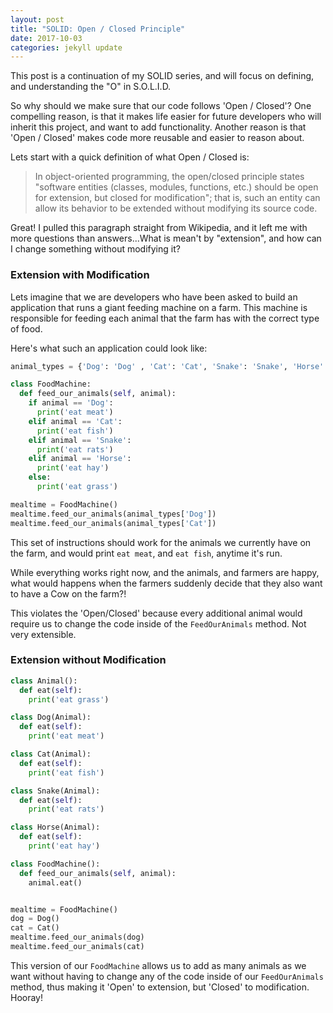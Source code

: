 ```yaml
---
layout: post
title: "SOLID: Open / Closed Principle"
date: 2017-10-03
categories: jekyll update
---
```


This post is a continuation of my SOLID series, and will focus on defining, and understanding the "O" in S.O.L.I.D.

So why should we make sure that our code follows 'Open / Closed'? One compelling reason, is that it makes life easier for future developers who will inherit this project, and want to add functionality. Another reason is that 'Open / Closed' makes code more reusable and easier to reason about.

Lets start with a quick definition of what Open / Closed is:

>In object-oriented programming, the open/closed principle states "software entities (classes, modules, functions, etc.) should be open for extension, but closed for modification"; that is, such an entity can allow its behavior to be extended without modifying its source code.

Great! I pulled this paragraph straight from Wikipedia, and it left me with more questions than answers...What is mean't by "extension", and how can I change something without modifying it?

### Extension with Modification

Lets imagine that we are developers who have been asked to build an application that runs a giant feeding machine on a farm. This machine is responsible for feeding each animal that the farm has with the correct type of food.

Here's what such an application could look like:

```python
animal_types = {'Dog': 'Dog' , 'Cat': 'Cat', 'Snake': 'Snake', 'Horse': 'Horse'}

class FoodMachine:
  def feed_our_animals(self, animal):
    if animal == 'Dog':
      print('eat meat')
    elif animal == 'Cat':
      print('eat fish')
    elif animal == 'Snake':
      print('eat rats')
    elif animal == 'Horse':
      print('eat hay')
    else:
      print('eat grass')

mealtime = FoodMachine()
mealtime.feed_our_animals(animal_types['Dog'])
mealtime.feed_our_animals(animal_types['Cat'])
```

This set of instructions should work for the animals we currently have on the farm, and would print `eat meat`, and `eat fish`, anytime it's run.

While everything works right now, and the animals, and farmers are happy, what would happens when the farmers suddenly decide that they also want to have a Cow on the farm?!

This violates the 'Open/Closed' because every additional animal would require us to change the code inside of the `FeedOurAnimals` method. Not very extensible.

### Extension without Modification

```python
class Animal():
  def eat(self):
    print('eat grass')

class Dog(Animal):
  def eat(self):
    print('eat meat')

class Cat(Animal):
  def eat(self):
    print('eat fish')

class Snake(Animal):
  def eat(self):
    print('eat rats')

class Horse(Animal):
  def eat(self):
    print('eat hay')

class FoodMachine():
  def feed_our_animals(self, animal):
    animal.eat()


mealtime = FoodMachine()
dog = Dog()
cat = Cat()
mealtime.feed_our_animals(dog)
mealtime.feed_our_animals(cat)
```

This version of our `FoodMachine` allows us to add as many animals as we want without having to change any of the code inside of our `FeedOurAnimals` method, thus making it 'Open' to extension, but 'Closed' to modification. Hooray!






